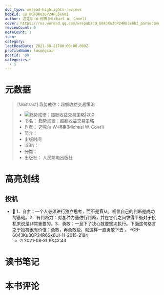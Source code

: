 ```yaml
---
doc_type: weread-highlights-reviews
bookId: CB_6043Ku3OP24R6Sx6UI
author: 迈克尔·W·柯弗(Michael W. Covel)
cover: https://res.weread.qq.com/wrepub/CB_6043Ku3OP24R6Sx6UI_parsecover
reviewCount: 0
noteCount: 1
isbn: 
category: 
lastReadDate: 2021-08-21T00:00:00.000Z
profileName: lusongcai
postId: '89'
categories:
  - 5
---
```

# 元数据
> [!abstract] 趋势戒律：超额收益交易策略
> - ![ 趋势戒律：超额收益交易策略|200](https://res.weread.qq.com/wrepub/CB_6043Ku3OP24R6Sx6UI_parsecover)
> - 书名： 趋势戒律：超额收益交易策略
> - 作者： 迈克尔·W·柯弗(Michael W. Covel)
> - 简介： 
> - 出版时间 
> - ISBN： 
> - 分类： 
> - 出版社： 人民邮电出版社

# 高亮划线

## 投机


- 📌 1．自主：一个人必须进行独立思考，而不是盲从。相信自己的判断是成功的基础。2．有判断力：对各种力量进行判断，并在它们之间求得平衡对于投机来说是非常重要的。3．勇敢：一旦下了决心就要坚决执行。下面这句格言之于投机很有价值：勇敢，再勇敢些，就这样一直勇敢下去 。 ^CB-6043Ku3OP24R6Sx6UI-11-2015-2194
    - ⏱ 2021-08-21 10:43:43 
# 读书笔记

# 本书评论
